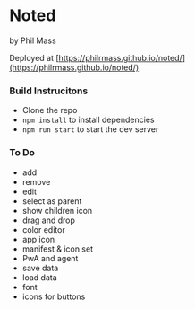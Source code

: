 # Noted
by Phil Mass

Deployed at [https://philrmass.github.io/noted/](https://philrmass.github.io/noted/)

### Build Instrucitons
- Clone the repo
- `npm install` to install dependencies
- `npm run start` to start the dev server

### To Do
- add
- remove
- edit
- select as parent
- show children icon
- drag and drop
- color editor
- app icon
- manifest & icon set
- PwA and agent
- save data
- load data
- font
- icons for buttons

